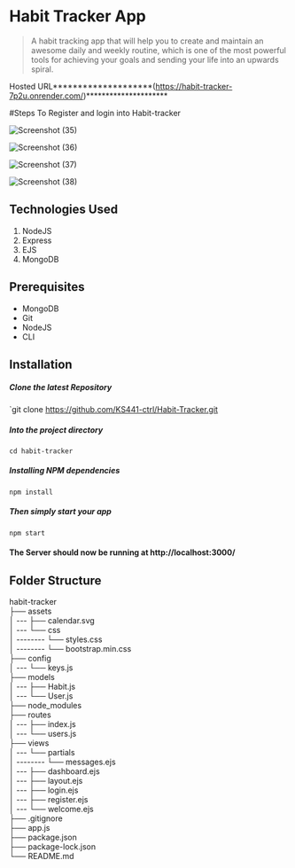 # Habit Tracker App
> A habit tracking app that will help you to create and maintain an awesome daily and weekly routine, which is one of the most powerful tools for achieving your goals and sending your life into an upwards spiral.

Hosted URL********************(https://habit-tracker-7p2u.onrender.com/)*********************

#Steps To Register and login into Habit-tracker 

![Screenshot (35)](https://user-images.githubusercontent.com/63497877/212548456-57a97ee4-7cf2-41d8-b3b5-ccbf831c89f5.png)

![Screenshot (36)](https://user-images.githubusercontent.com/63497877/212548597-6e7a5968-b6f4-4c46-8bf3-c6ac34da35a2.png)

![Screenshot (37)](https://user-images.githubusercontent.com/63497877/212548609-ee843fbf-c238-40f2-8365-da4273d79728.png)

![Screenshot (38)](https://user-images.githubusercontent.com/63497877/212548624-317598bf-5548-4700-8d07-d34649d11954.png)



## Technologies Used
1.  NodeJS
2.  Express
3.  EJS
4.  MongoDB

## Prerequisites
- MongoDB
- Git
- NodeJS
- CLI

## Installation

##### Clone the latest Repository

`git clone https://github.com/KS441-ctrl/Habit-Tracker.git

##### Into the project directory

`cd habit-tracker`

##### Installing NPM dependencies

`npm install`

##### Then simply start your app

`npm start`

#### The Server should now be running at http://localhost:3000/

## Folder Structure

habit-tracker <br>
├── assets <br>
│ --- ├── calendar.svg <br>
│ --- └── css <br>
│ -------- └── styles.css <br>
│ -------- └── bootstrap.min.css <br>
├── config <br>
│ --- └── keys.js <br>
├── models <br>
│ --- ├── Habit.js <br>
│ --- └── User.js <br>
├── node_modules <br>
├── routes <br>
│ --- ├── index.js <br>
│ --- └── users.js <br>
├── views <br>
│ --- └── partials <br>
│ -------- └── messages.ejs <br>
│ --- ├── dashboard.ejs <br>
│ --- ├── layout.ejs <br>
│ --- ├── login.ejs <br>
│ --- ├── register.ejs <br>
│ --- └── welcome.ejs <br>
├── .gitignore <br>
├── app.js <br>
├── package.json <br>
├── package-lock.json <br>
└── README.md <br>

